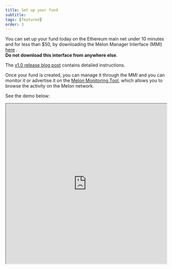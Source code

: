 ```yaml
---
title: Set up your fund
subtitle: 
tags: [featured]
order: 3
---
```


You can set up your fund today on the Ethereum main net under 10 minutes and for less than $50, by downloading the Melon Manager Interface (MMI) [here](https://github.com/melonproject/melon-lab/releases) .<br>**Do not download this interface from anywhere else**.

The [v1.0 release blog post](https://medium.com/melonprotocol/melon-v1-0-zahreddino-60105f51988d) contains detailed instructions.

Once your fund is created, you can manage it through the MMI and you can monitor it or advertise it on the [Melon Monitoring Tool](https://monitoring.melon.network/funds), which allows you to browse the activity on the Melon network.

See the demo below: 

<iframe width="100%" height="500px" src="https://www.youtube.com/embed/uOcWq6wVwdM?autoplay=1"></iframe>
